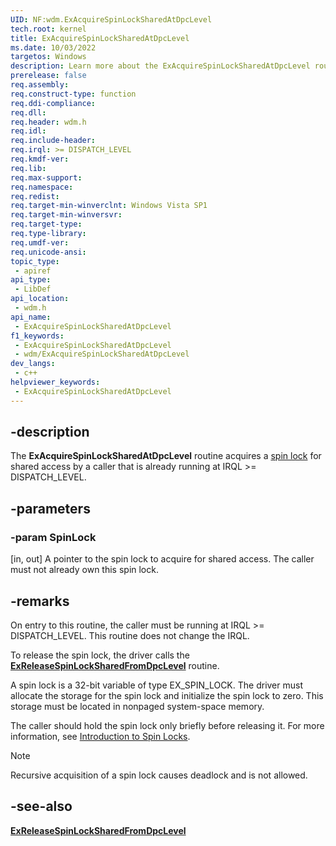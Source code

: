 ```yaml
---
UID: NF:wdm.ExAcquireSpinLockSharedAtDpcLevel
tech.root: kernel
title: ExAcquireSpinLockSharedAtDpcLevel
ms.date: 10/03/2022
targetos: Windows
description: Learn more about the ExAcquireSpinLockSharedAtDpcLevel routine.
prerelease: false
req.assembly: 
req.construct-type: function
req.ddi-compliance: 
req.dll: 
req.header: wdm.h
req.idl: 
req.include-header: 
req.irql: >= DISPATCH_LEVEL
req.kmdf-ver: 
req.lib: 
req.max-support: 
req.namespace: 
req.redist: 
req.target-min-winverclnt: Windows Vista SP1
req.target-min-winversvr: 
req.target-type: 
req.type-library: 
req.umdf-ver: 
req.unicode-ansi: 
topic_type:
 - apiref
api_type:
 - LibDef
api_location:
 - wdm.h
api_name:
 - ExAcquireSpinLockSharedAtDpcLevel
f1_keywords:
 - ExAcquireSpinLockSharedAtDpcLevel
 - wdm/ExAcquireSpinLockSharedAtDpcLevel
dev_langs:
 - c++
helpviewer_keywords:
 - ExAcquireSpinLockSharedAtDpcLevel
---
```


## -description

The **ExAcquireSpinLockSharedAtDpcLevel** routine acquires a [spin lock](/windows-hardware/drivers/kernel/introduction-to-spin-locks) for shared access by a caller that is already running at IRQL \>= DISPATCH\_LEVEL.

## -parameters

### -param SpinLock

[in, out] A pointer to the spin lock to acquire for shared access. The caller must not already own this spin lock.

## -remarks

On entry to this routine, the caller must be running at IRQL \>= DISPATCH\_LEVEL. This routine does not change the IRQL.

To release the spin lock, the driver calls the [**ExReleaseSpinLockSharedFromDpcLevel**](nf-wdm-exreleasespinlocksharedfromdpclevel.md) routine.

A spin lock is a 32-bit variable of type EX\_SPIN\_LOCK. The driver must allocate the storage for the spin lock and initialize the spin lock to zero. This storage must be located in nonpaged system-space memory.

The caller should hold the spin lock only briefly before releasing it. For more information, see [Introduction to Spin Locks](/windows-hardware/drivers/kernel/introduction-to-spin-locks).

> [!NOTE]
> Recursive acquisition of a spin lock causes deadlock and is not allowed.

## -see-also

[**ExReleaseSpinLockSharedFromDpcLevel**](nf-wdm-exreleasespinlocksharedfromdpclevel.md)
